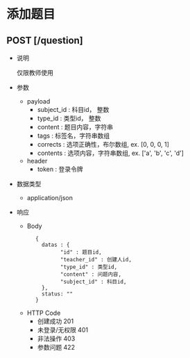 #  添加题目

## POST [/question]
+ 说明

  仅限教师使用

+ 参数
   + payload
     + subject_id : 科目id， 整数
     + type_id    : 类型id， 整数
     + content    : 题目内容，字符串
     + tags       : 标签名，字符串数组
     + corrects   : 选项正确性，布尔数组, ex. [0, 0, 0, 1]
     + contents   : 选项内容，字符串数组, ex. ['a', 'b', 'c', 'd']
   + header
     + token : 登录令牌
+ 数据类型
  + application/json

+ 响应
  + Body
  ```
        {
          datas : {
                "id" : 题目id,
                "teacher_id" : 创建人id,
                "type_id" : 类型id,
                "content" : 问题内容,
                "subject_id" : 科目id,
          },
          status: ""
        }
  ```
  + HTTP Code
    + 创建成功 201
    + 未登录/无权限 401
    + 非法操作 403
    + 参数问题 422
